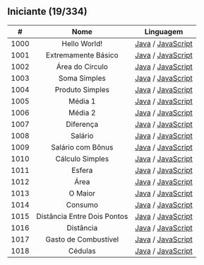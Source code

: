 ## Iniciante (19/334)
| # | Nome | Linguagem |
| :---: | :---: | :---: | 
| 1000 | Hello World! | [Java](./java/b1000.java) / [JavaScript](./javascript/b1000.js) | 
| 1001| Extremamente Básico | [Java](./java/b1001.java) / [JavaScript](./javascript/b1001.js) | 
| 1002 | Área do Circulo | [Java](./java/b1002.java) / [JavaScript](./javascript/b1002.js) | 
| 1003| Soma Simples | [Java](./java/b1003.java) / [JavaScript](./javascript/b1003.js) | 
| 1004 | Produto Simples | [Java](./java/b1004.java) / [JavaScript](./javascript/b1004.js) | 
| 1005 | Média 1| [Java](./java/b1005.java) / [JavaScript](./javascript/b1005.js) | 
| 1006| Média 2 | [Java](./java/b1006.java) / [JavaScript](./javascript/b1006.js) | 
| 1007 | Diferença | [Java](./java/b1007.java) / [JavaScript](./javascript/b1007.js) | 
| 1008 | Salário | [Java](./java/b1008.java) / [JavaScript](./javascript/b1008.js) | 
| 1009 | Salário com Bônus | [Java](./java/b1009.java) / [JavaScript](./javascript/b1009.js) | 
| 1010 | Cálculo Simples | [Java](./java/b1010.java) / [JavaScript](./javascript/b1010.js) | 
| 1011 | Esfera | [Java](./java/b1011.java) / [JavaScript](./javascript/b1011.js) | 
| 1012 | Área | [Java](./java/b1012.java) / [JavaScript](./javascript/b1012.js) | 
| 1013 | O Maior | [Java](./java/b1013.java) / [JavaScript](./javascript/b1013.js) | 
| 1014 | Consumo | [Java](./java/b1014.java) / [JavaScript](./javascript/b1014.js) | 
| 1015 | Distância Entre Dois Pontos | [Java](./java/b1015.java) / [JavaScript](./javascript/b1015.js) | 
| 1016 | Distância | [Java](./java/b1016.java) / [JavaScript](./javascript/b1016.js) | 
| 1017 | Gasto de Combustível | [Java](./java/b1017.java) / [JavaScript](./javascript/b1017.js) | 
| 1018 | Cédulas | [Java](./java/b1018.java) / [JavaScript](./javascript/b1018.js) | 





